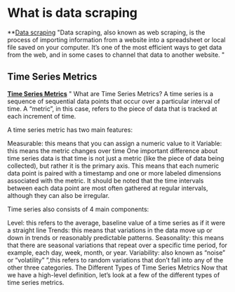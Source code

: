 # What is data scraping

**[Data scraping](https://targetinternet.com/resources/what-is-data-scraping-and-how-can-you-use-it)
"Data scraping, also known as web scraping, is the process of importing information from a website into a spreadsheet or local file saved on your computer. It’s one of the most efficient ways to get data from the web, and in some cases to channel that data to another website. "

## Time Series Metrics

**[Time Series Metrics](https://www.anodot.com/learning-center/time-series-metrics/#:~:text=What%20are%20Time%20Series%20Metrics,at%20each%20increment%20of%20time.)**
"
What are Time Series Metrics?
A time series is a sequence of sequential data points that occur over a particular interval of time. A “metric”, in this case, refers to the piece of data that is tracked at each increment of time.

A time series metric has two main features:

Measurable: this means that you can assign a numeric value to it
Variable: this means the metric changes over time
One important difference about time series data is that time is not just a metric (like the piece of data being collected), but rather it is the primary axis. This means that each numeric data point is paired with a timestamp and one or more labeled dimensions associated with the metric. It should be noted that the time intervals between each data point are most often gathered at regular intervals, although they can also be irregular.

Time series also consists of 4 main components:

Level: this refers to the average, baseline value of a time series as if it were a straight line
Trends: this means that variations in the data move up or down in trends or reasonably predictable patterns.
Seasonality: this means that there are seasonal variations that repeat over a specific time period, for example, each day, week, month, or year.
Variability: also known as “noise” or “volatility” ”,this refers to random variations that don’t fall into any of the other three categories.
The Different Types of Time Series Metrics
Now that we have a high-level definition, let’s look at a few of the different types of time series metrics.
